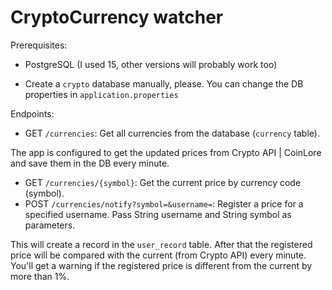 # CryptoСurrency watcher

Prerequisites:

- PostgreSQL (I used 15, other versions will probably work too)

- Create a `crypto` database manually, please. You can change the DB properties in `application.properties`

Endpoints:

- GET `/currencies`: Get all currencies from the database (`currency` table). 

The app is configured to get the updated prices from Crypto API | CoinLore and save them in the DB every minute.
- GET `/currencies/{symbol}`: Get the current price by currency code (symbol).
- POST `/currencies/notify?symbol=&username=`: Register a price for a specified username. Pass String username and String symbol as parameters.

This will create a record in the `user_record` table. After that the registered price will be compared with the current (from Crypto API) every minute. You'll get a warning if the registered price is different from the current by more than 1%.
